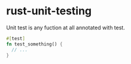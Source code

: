 # rust-unit-testing

Unit test is any fuction at all annotated with test.

```rust
#[test]
fn test_something() {
  // ...
}
```
